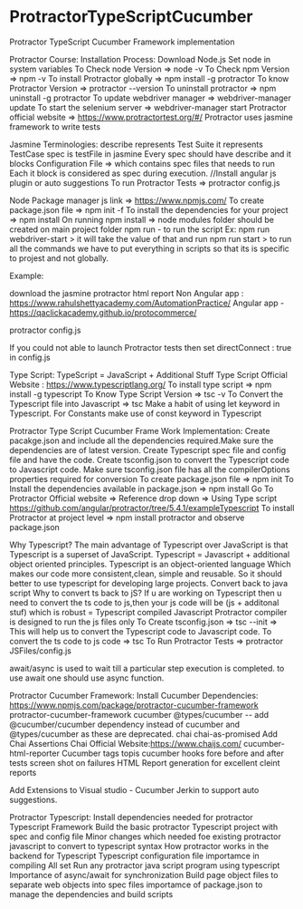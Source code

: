 # ProtractorTypeScriptCucumber
Protractor TypeScript Cucumber Framework implementation

Protractor Course:
Installation Process:
Download Node.js
Set node in system variables
To Check node Version => node -v
To Check npm Version => npm -v
To install Protractor globally => npm install -g protractor
To know Protractor Version => protractor --version
To uninstall protractor => npm uninstall -g protractor
To update webdriver manager => webdriver-manager update
To start the selenium server => webdriver-manager start
Protractor official website => https://www.protractortest.org/#/
Protractor uses jasmine framework to write tests

Jasmine Terminologies:
describe represents Test Suite
it represents TestCase
spec is testFile in jasmine
Every spec should have describe and it blocks
Configuration File => which contains spec files that needs to run
Each it block is considered as spec during execution.
//Install angular js plugin or auto suggestions
To run Protractor Tests => protractor config.js

Node Package manager js link => https://www.npmjs.com/
To create package.json file => npm init -f
To install the dependencies for your project => npm install
On running npm install => node modules folder should be created on main project folder
npm run <scriptname> - to run the script
Ex: npm run webdriver-start > it will take the value of that and run
npm run start > to run all the commands
we have to put everything in scripts so that its is specific to projest and not globally.

Example:

download the jasmine protractor html report
Non Angular app : https://www.rahulshettyacademy.com/AutomationPractice/
Angular app - https://qaclickacademy.github.io/protocommerce/

protractor config.js

If you could not able to launch Protractor tests then set directConnect : true in config.js

Type Script:
TypeScript = JavaScript + Additional Stuff
Type Script Official Website : https://www.typescriptlang.org/
To install type script => npm install -g typescript
To Know Type Script Version => tsc -v
To Convert the Typescript file into Javascript => tsc <typescriptFileName>
Make a habit of using let keyword in Typescript.
For Constants make use of const keyword in Typescript


Protractor Type Script Cucumber Frame Work Implementation:
Create pacakge.json and include all the dependencies required.Make sure the dependencies are of latest version.
Create Typescript spec file and config file and have the code.
Create tsconfig.json to convert the Typescript code to Javascript code.
Make sure tsconfig.json file has all the compilerOptions properties required for conversion 
To create package.json file => npm init
To Install the dependencies available in package.json => npm install
Go To Protractor Official website => Reference drop down => Using Type script
https://github.com/angular/protractor/tree/5.4.1/exampleTypescript
To install Protractor at project level => npm install protractor and observe package.json


Why Typescript?
The main advantage of Typescript over JavaScript is that Typescript is a superset of JavaScript.
Typescript = Javascript + additional object oriented principles.
Typescript is an object-oriented language Which makes our code more consistent,clean, simple and reusable. So it should better to use typescript for developing large projects.
Convert back to java script
Why to convert ts back to jS? 
If u are working on Typescript then u need to convert the ts code to js,then your js code will be (js + additonal stuf) which is robust = Typescript compiled Javascript
Protractor compiler is designed to run the js files only
To Create tsconfig.json => tsc --init => This will help us to convert the Typescript code to Javascript code.
To convert the ts code to js code => tsc
To Run Protractor Tests => protractor JSFiles/config.js

await/async is used to wait till a particular step execution is completed.
to use await one should use async function.

Protractor Cucumber Framework:
Install Cucumber Dependencies:
https://www.npmjs.com/package/protractor-cucumber-framework
protractor-cucumber-framework
cucumber
@types/cucumber  -- add @cucumber/cucumber dependency instead of cucumber and @types/cucumber as these are deprecated.
chai
chai-as-promised
Add Chai Assertions
Chai Official Website:https://www.chaijs.com/
cucumber-html-reporter
Cucumber tags topis
cucumber hooks fore before and after tests
screen shot on failures
HTML Report generation for excellent cleint reports




Add Extensions to Visual studio - Cucumber Jerkin to support auto suggestions.

Protractor Typescript:
Install dependencies needed for protractor Typescript Framework
Build the basic protractor Typescript project with spec and config file
Minor changes which needed foe existing protractor javascript to convert to typescript syntax
How protractor works in the backend for Typescript
Typescript configuration file importamce in compiling
All set Run any protractor java script program using typescript
Importance of async/await for synchronization
Build page object files to separate web objects into spec files
importamce of package.json to manage the dependencies and build scripts
